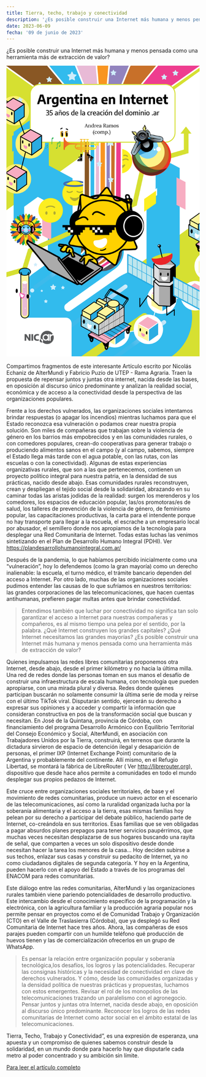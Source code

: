 ```yaml
---
title: Tierra, techo, trabajo y conectividad
description: '¿Es posible construir una Internet más humana y menos pensada como una herramienta más de extracción de valor?'
date: 2023-06-09
fecha: '09 de junio de 2023'
---
```


¿Es posible construir una Internet más humana y menos pensada como una herramienta más de extracción de valor?

![](/assets/images/2023-06-09-tierra-techo-trabajo-y-conectividad/TTTC-1.png)

Compartimos fragmentos de este interesante Artículo escrito por Nicolás Echaniz de AlterMundi  y Fabricio Puzio de UTEP - Rama Agraria.
Traen la propuesta de repensar juntos y juntas otra internet, nacida desde las bases, en oposición al discurso único predominante y analizan la realidad social, económica y de acceso a la conectividad desde la perspectiva de las organizaciones populares.

Frente a los derechos vulnerados, las organizaciones sociales intentamos brindar respuestas (o apagar los incendios) mientras luchamos para que el Estado reconozca esa vulneración o podamos crear nuestra propia solución. Son miles de compañeras que trabajan sobre la violencia de género en los barrios más empobrecidos y en las comunidades rurales, o con comedores populares, crean-do cooperativas para generar trabajo o produciendo alimentos sanos en el campo (y al campo, sabemos, siempre el Estado llega más tarde con el agua potable, con las rutas, con las escuelas o con la conectividad). Algunas de estas experiencias organizativas rurales, que son a las que pertenecemos, contienen un proyecto político integral para nuestra patria, en la densidad de sus prácticas, nacido desde abajo. Esas comunidades rurales reconstruyen, crean y despliegan el tejido social desde la solidaridad, abrazando en su caminar todas las aristas jodidas de la realidad: surgen los merenderos y los comedores, los espacios de educación popular, las/os promotoras/es de salud, los talleres de prevención de la violencia de género, de feminismo popular, las capacitaciones productivas, la carta para el intendente porque no hay transporte para llegar a la escuela, el escrache a un empresario local por abusador, el semillero donde nos apropiamos de la tecnología para desplegar una Red Comunitaria de Internet. Todas estas luchas las venimos sintetizando en el Plan de Desarrollo Humano Integral (PDHI). Ver https://plandesarrollohumanointegral.com.ar/

Después de la pandemia, lo que habíamos percibido inicialmente como una “vulneración”, hoy lo defendemos (como la gran mayoría) como un derecho inalienable: la escuela, el turno médico, el trámite bancario dependen del acceso a Internet. Por otro lado, muchas de las organizaciones sociales pudimos entender las causas de lo que sufríamos en nuestros territorios: las grandes corporaciones de las telecomunicaciones, que hacen cuentas antihumanas, prefieren pagar multas antes que brindar conectividad.

> Entendimos también que luchar por conectividad no significa tan solo garantizar el acceso a Internet para nuestras compañeras y compañeros, es al mismo tiempo una pelea por el sentido, por la palabra. ¿Qué Internet construyen los grandes capitales? ¿Qué Internet necesitamos las grandes mayorías? ¿Es posible construir una Internet más humana y menos pensada como una herramienta más de extracción de valor?

Quienes impulsamos las redes libres comunitarias proponemos otra Internet, desde abajo, desde el primer kilómetro y no hacia la última milla. Una red de redes donde las personas toman en sus manos el desafío de construir una infraestructura de escala humana, con tecnología que pueden apropiarse, con una mirada plural y diversa. Redes donde quienes participan buscarán no solamente consumir la última serie de moda y reírse con el último TikTok viral. Disputarán sentido, ejercerán su derecho a expresar sus opiniones y a acceder y compartir la información que consideran constructiva en pos de la transformación social que buscan y necesitan.
En José de la Quintana, provincia de Córdoba, con financiamiento del programa Desarrollo Armónico con Equilibrio Territorial del Consejo Económico y Social, AlterMundi, en asociación con Trabajadores Unidos por la Tierra, construirá, en terrenos que durante la dictadura sirvieron de espacio de detención ilegal y desaparición de personas, el primer IXP (Internet Exchange Point) comunitario de la Argentina y probablemente del continente. Allí mismo, en el Refugio Libertad, se montará la fábrica de LibreRouter ( Ver http://librerouter.org), dispositivo que desde hace años permite a comunidades en todo el mundo desplegar sus propios pedazos de Internet.

Este cruce entre organizaciones sociales territoriales, de base y el movimiento de redes comunitarias, produce un nuevo actor en el escenario de las telecomunicaciones, así como la ruralidad organizada lucha por la soberanía alimentaria y el acceso a la tierra, esas mismas familias hoy pelean por su derecho a participar del debate público, haciendo parte de Internet, co-creándola en sus territorios. Esas familias que se ven obligadas a pagar absurdos planes prepagos para tener servicios paupérrimos, que muchas veces necesitan desplazarse de sus hogares buscando una rayita de señal, que comparten a veces un solo dispositivo desde donde necesitan hacer la tarea los menores de la casa... Hoy deciden subirse a sus techos, enlazar sus casas y construir su pedacito de Internet, ya no como ciudadanos digitales de segunda categoría. Y hoy en la Argentina, pueden hacerlo con el apoyo del Estado a través de los programas del ENACOM para redes comunitarias.

Este diálogo entre las redes comunitarias, AlterMundi y las organizaciones rurales también viene pariendo potencialidades de desarrollo productivo. Este intercambio desde el conocimiento específico de la programación y la electrónica, con la agricultura familiar y la producción agraria popular nos permite pensar en proyectos como el de Comunidad Trabajo y Organización (CTO) en el Valle de Traslasierra (Córdoba), que ya desplegó su Red Comunitaria de Internet hace tres años.  Ahora, las compañeras de esos parajes pueden compartir con un humilde teléfono qué producción de huevos tienen y las de comercialización ofrecerlos en un grupo de WhatsApp.

> Es pensar la relación entre organización popular y soberanía tecnológica,los desafíos, los logros y las potencialidades. Recuperar las consignas históricas y la necesidad de conectividad en clave de derechos vulnerados. Y cómo, desde las comunidades organizadas y la densidad política de nuestras prácticas y propuestas, luchamos con estos emergentes. Revisar el rol de los monopolios de las telecomunicaciones trazando un paralelismo con el agronegocio. Pensar juntos y juntas otra Internet, nacida desde abajo, en oposición al discurso único predominante. Reconocer los logros de las redes comunitarias de Internet como actor social en el ámbito estatal de las telecomunicaciones.

Tierra, Techo, Trabajo y Conectividad”, es una expresión de esperanza, una apuesta y un compromiso de quienes sabemos construir desde la solidaridad, en un mundo donde para hacerlo hay que disputarle cada metro al poder concentrado y su ambición sin límite.

[Para leer el artículo completo](https://altermundi.net/wp-content/uploads/2022/11/TTTC.pdf)